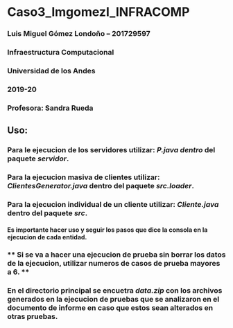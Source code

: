 # Caso3_lmgomezl_INFRACOMP
### Luis Miguel Gómez Londoño – 201729597
### Infraestructura Computacional
### Universidad de los Andes
### 2019-20
### Profesora: Sandra Rueda

## Uso:
### Para le ejecucion de los servidores utilizar: **_P.java dentro_** del paquete **_servidor_**.
### Para la ejecucion masiva de clientes utilizar: **_ClientesGenerator.java_** dentro del paquete **_src.loader_**.
### Para la ejecucion individual de un cliente utilizar: **_Cliente.java_** dentro del paquete **_src_**.

#### Es importante hacer uso y seguir los pasos que dice la consola en la ejecucion de cada entidad. 
### ** Si se va a hacer una ejecucion de prueba sin borrar los datos de la ejecucion, utilizar numeros de casos de prueba mayores a 6. **
### En el directorio principal se encuetra **_data.zip_** con los archivos generados en la ejecucion de pruebas que se analizaron en el documento de informe en caso que estos sean alterados en otras pruebas. 
